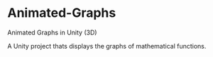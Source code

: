 # Animated-Graphs
Animated Graphs in Unity (3D)

A Unity project thats displays the graphs of mathematical functions.
